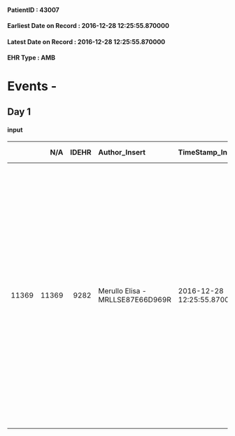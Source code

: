
#### PatientID : 43007
#### Earliest Date on Record : 2016-12-28 12:25:55.870000
#### Latest Date on Record : 2016-12-28 12:25:55.870000
#### EHR Type : AMB

# Events - 

## Day 1

#### input
|       |    N/A |   IDEHR | Author_Insert                    | TimeStamp_Insert           | EHRType   |   PatientID |   IDDigitalSignDocument | persone_vicine   |   Unnamed: 0_x.1 |   IDANAMNESI_SOCIALE | Patient   | FamigliaAltro   | Paziente_T   | FamigliaAltro_T   |   Non_Rilevabile_x.1 | Note_Non_Rilevabile_x.1   | opt_Problemi   | Note_I                                                                                                                                                | ds_note_timori                                                           | chk_contr_sintomi   | opt_paziente_a   | opt_famiglia_a   | opt_adeguatezza   | opt_paziente_solo   | ds_note_con                                                                                                                                                                                                                                                                                                                                 | opt_presente_assente   | Presenza_minori   | ds_familiari_coinv     | opt_necessario   | opt_presente   | opt_risorse_ec   | opt_paziente_psi   | opt_Ins_vol   | ds_note_prio                                                                                                                                                                              | opt_paziente_ad   | opt_caregiver_ad   | opt_esenzione   | opt_inv_civile   | Needs     | opt_disponibilita_f   | opt_indennita_acc   | opt_legge   | opt_famiglia_psi   | opt_disponibilit_paz   |
|------:|-------:|--------:|:---------------------------------|:---------------------------|:----------|------------:|------------------------:|:-----------------|-----------------:|---------------------:|:----------|:----------------|:-------------|:------------------|---------------------:|:--------------------------|:---------------|:------------------------------------------------------------------------------------------------------------------------------------------------------|:-------------------------------------------------------------------------|:--------------------|:-----------------|:-----------------|:------------------|:--------------------|:--------------------------------------------------------------------------------------------------------------------------------------------------------------------------------------------------------------------------------------------------------------------------------------------------------------------------------------------|:-----------------------|:------------------|:-----------------------|:-----------------|:---------------|:-----------------|:-------------------|:--------------|:------------------------------------------------------------------------------------------------------------------------------------------------------------------------------------------|:------------------|:-------------------|:----------------|:-----------------|:----------|:----------------------|:--------------------|:------------|:-------------------|:-----------------------|
| 11369 |  11369 |    9282 | Merullo Elisa - MRLLSE87E66D969R | 2016-12-28 12:25:55.870000 | AMB       |       43007 |                  596430 | N/A              |             4913 |                 3195 | No#0      | Si#1            | No#0         | Si#1              |                    0 | NR                        | No#0           | La pz non sa nulla della sua situazione clinica: non le √® stato detto niente. Nuora e figlio informati e centrati rispetto ad un percorso palliativo | La famiglia teme che la pz possa soffrire: chiede controllo dei sintomi. | controllo sintomi#0 | Indefinite#2     | Congruenti#1     | Da valutare#2     | Si#1                | La pz viveva da sola; da qualche anno vive presso la casa di cura Garbagni in provincia di Verbania. Nuora e figlio Claudio molto presenti e disponibili. Presente un altro figlio che ha un passato difficile anche nei confronti della paziente. Il trasferimento in casa di riposo √® stata una scelta per allontanare la pz dal figlio. | Assente#0              | No#0              | figlio Claudio e nuora | No#0             | No#0           | Adeguate#1       | No#0               | No#0          | Il bisogno espresso √® a livello clinico. Nelle condizioni attuali la pz non pu√≤ pi√π essere ospite della casa di cura attuale. Il figlio Claudio vorrebbe inoltre che tornasse a Milano | Parziale#1        | Totale#2           | No#0            | No#0             | Clinici#0 | Da verificare#2       | No#0                | No#0        | No#0               | Da verificare#2        |


